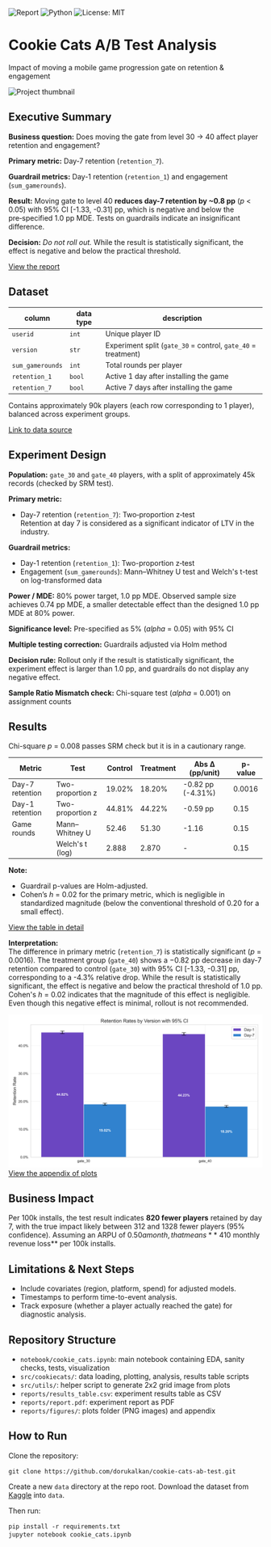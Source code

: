 ![Report](https://img.shields.io/badge/Report-PDF-green)
![Python](https://img.shields.io/badge/Python-3.11-blue)
![License: MIT](https://img.shields.io/badge/License-MIT-yellow.svg)

# Cookie Cats A/B Test Analysis

Impact of moving a mobile game progression gate on retention & engagement

![Project thumbnail](reports/figures/plots_grid.png)

## Executive Summary

**Business question:** Does moving the gate from level 30 → 40 affect player retention and engagement?

**Primary metric:** Day‑7 retention (`retention_7`).

**Guardrail metrics:** Day-1 retention (`retention_1`) and engagement (`sum_gamerounds`).

**Result:** Moving gate to level 40 **reduces day-7 retention by ~0.8 pp** (_p_ < 0.05) with 95% CI [-1.33, -0.31] pp, which is negative and below the pre‑specified 1.0 pp MDE. Tests on guardrails indicate an insignificant difference.

**Decision:** _Do not roll out._ While the result is statistically significant, the effect is negative and below the practical threshold.

[View the report](reports/report.pdf)

## Dataset

| column | data type | description | 
|--------|-----------|-------------|
| `userid` | `int` | Unique player ID |
| `version` | `str` | Experiment split (`gate_30` = control, `gate_40` = treatment) |
| `sum_gamerounds` | `int` | Total rounds per player |
| `retention_1` | `bool` | Active 1 day after installing the game |
| `retention_7` | `bool` | Active 7 days after installing the game |

Contains approximately 90k players (each row corresponding to 1 player), balanced across experiment groups.

[Link to data source](https://www.kaggle.com/datasets/mursideyarkin/mobile-games-ab-testing-cookie-cats)

## Experiment Design

**Population:** `gate_30` and `gate_40` players, with a split of approximately 45k records (checked by SRM test).

**Primary metric:**
- Day-7 retention (`retention_7`): Two‑proportion z‑test  
Retention at day 7 is considered as a significant indicator of LTV in the industry.

**Guardrail metrics:**
- Day-1 retention (`retention_1`): Two-proportion z‑test
- Engagement (`sum_gamerounds`): Mann–Whitney U test and Welch's t-test on log-transformed data

**Power / MDE:** 80% power target, 1.0 pp MDE. Observed sample size achieves 0.74 pp MDE, a smaller detectable effect than the designed 1.0 pp MDE at 80% power.

**Significance level:** Pre-specified as 5% (_alpha_ = 0.05) with 95% CI

**Multiple testing correction:** Guardrails adjusted via Holm method

**Decision rule:** Rollout only if the result is statistically significant, the experiment effect is larger than 1.0 pp, and guardrails do not display any negative effect.

**Sample Ratio Mismatch check:** Chi-square test (_alpha_ = 0.001) on assignment counts

## Results

Chi-square _p_ = 0.008 passes SRM check but it is in a cautionary range.

| Metric          | Test             | Control | Treatment | Abs Δ (pp/unit)   | p-value |
| --------------- | ---------------- | ------- | --------- | ----------------- | ------- |
| Day-7 retention | Two-proportion z | 19.02%  | 18.20%    | -0.82 pp (-4.31%) | 0.0016  |
| Day-1 retention | Two-proportion z | 44.81%  | 44.22%    | -0.59 pp          | 0.15    |
| Game rounds     | Mann–Whitney U   | 52.46   | 51.30     | -1.16             | 0.15    |
|                 | Welch's t (log)  | 2.888   | 2.870     | -                 | 0.15    |

**Note:** 
- Guardrail p-values are Holm-adjusted.
- Cohen’s _h_ = 0.02 for the primary metric, which is negligible in standardized magnitude (below the conventional threshold of 0.20 for a small effect).

[View the table in detail](reports/results_table.csv)

**Interpretation:**  
The difference in primary metric (`retention_7`) is statistically significant (_p_ = 0.0016). The treatment group (`gate_40`) shows a −0.82 pp decrease in day-7 retention compared to control (`gate_30`) with 95% CI [-1.33, -0.31] pp, corresponding to a -4.3% relative drop.
While the result is statistically significant, the effect is negative and below the practical threshold of 1.0 pp. Cohen's _h_ = 0.02 indicates that the magnitude of this effect is negligible. Even though this negative effect is minimal, rollout is not recommended.

![Retention bar chart](reports/figures/4.3_retention_rates_by_version_95_ci.png)
[View the appendix of plots](reports/figures/README.md)

## Business Impact

Per 100k installs, the test result indicates **820 fewer players** retained by day 7, with the true impact likely between 312 and 1328 fewer players (95% confidence). Assuming an ARPU of $0.50 a month, that means **~$410  monthly revenue loss** per 100k installs.

## Limitations & Next Steps

- Include covariates (region, platform, spend) for adjusted models.
- Timestamps to perform time-to-event analysis.
- Track exposure (whether a player actually reached the gate) for diagnostic analysis.

## Repository Structure

- `notebook/cookie_cats.ipynb`: main notebook containing EDA, sanity checks, tests, visualization
- `src/cookiecats/`: data loading, plotting, analysis, results table scripts
- `src/utils/`: helper script to generate 2x2 grid image from plots
- `reports/results_table.csv`: experiment results table as CSV
- `reports/report.pdf`: experiment report as PDF
- `reports/figures/`: plots folder (PNG images) and appendix

## How to Run

Clone the repository:

```
git clone https://github.com/dorukalkan/cookie-cats-ab-test.git
```

Create a new `data` directory at the repo root. Download the dataset from [Kaggle](https://www.kaggle.com/datasets/mursideyarkin/mobile-games-ab-testing-cookie-cats) into `data`.

Then run:

```
pip install -r requirements.txt
jupyter notebook cookie_cats.ipynb
```
